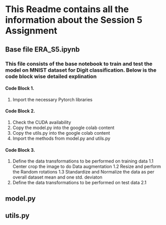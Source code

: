 # This Readme contains all the information about the Session 5 Assignment
## Base file ERA_S5.ipynb
### This file consists of the base notebook to train and test the model on MNIST dataset for Digit classification. Below is the code block wise detailed explination 
#### Code Block 1.  
1. Import the necessary Pytorch libraries  
#### Code Block 2. 
1. Check the CUDA availability
2. Copy the model.py into the google colab content
3. Copy the utils.py into the google colab content
4. Import the methods from model.py and utils.py
#### Code Block 3. 
1. Define the data transformations to be performed on training data 
   1.1 Center crop the image to do Data augmentation
   1.2 Resize and perform the Random rotations
   1.3 Standardize and Normalize the data as per overall dataset mean and one std. deviaton
 2. Define the data transformations to be performed on test data 
   2.1 



## model.py



## utils.py
